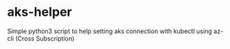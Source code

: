 # aks-helper
Simple python3 script to help setting aks connection with kubectl using az-cli (Cross Subscription)
